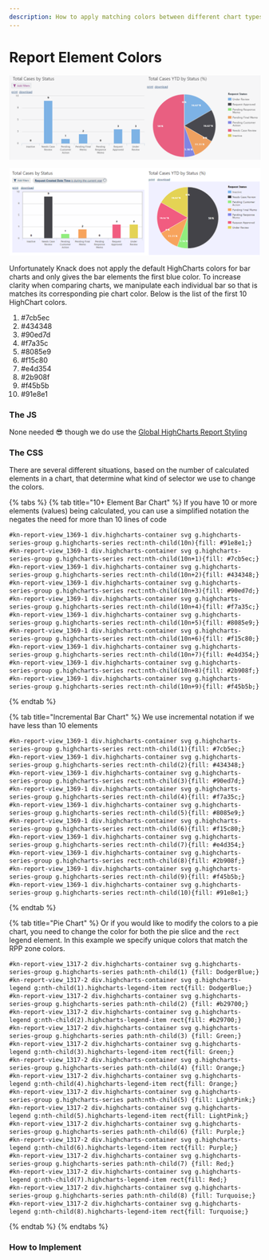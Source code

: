 ```yaml
---
description: How to apply matching colors between different chart types
---
```


# Report Element Colors

![Without matching colors](../../.gitbook/assets/image%20%28139%29.png)

![With matching bar colors](../../.gitbook/assets/image%20%28141%29.png)

Unfortunately Knack does not apply the default HighCharts colors for bar charts and only gives the bar elements the first blue color. To increase clarity when comparing charts, we manipulate each individual bar so that is matches its corresponding pie chart color. Below is the list of the first 10 HighChart colors.

1. \#7cb5ec
2. \#434348
3. \#90ed7d
4. \#f7a35c
5. \#8085e9
6. \#f15c80
7. \#e4d354
8. \#2b908f
9. \#f45b5b
10. \#91e8e1

### The JS

None needed 😎 though we do use the [Global HighCharts Report Styling](https://atd-dts.gitbook.io/atd-knack-operations/knack-code/looks/global-report-styling)

### The CSS

There are several different situations, based on the number of calculated elements in a chart, that determine what kind of selector we use to change the colors.

{% tabs %}
{% tab title="10+ Element Bar Chart" %}
If you have 10 or more elements \(values\) being calculated, you can use a simplified notation the negates the need for more than 10 lines of code

```text
#kn-report-view_1369-1 div.highcharts-container svg g.highcharts-series-group g.highcharts-series rect:nth-child(10n){fill: #91e8e1;}
#kn-report-view_1369-1 div.highcharts-container svg g.highcharts-series-group g.highcharts-series rect:nth-child(10n+1){fill: #7cb5ec;}
#kn-report-view_1369-1 div.highcharts-container svg g.highcharts-series-group g.highcharts-series rect:nth-child(10n+2){fill: #434348;}
#kn-report-view_1369-1 div.highcharts-container svg g.highcharts-series-group g.highcharts-series rect:nth-child(10n+3){fill: #90ed7d;}
#kn-report-view_1369-1 div.highcharts-container svg g.highcharts-series-group g.highcharts-series rect:nth-child(10n+4){fill: #f7a35c;}
#kn-report-view_1369-1 div.highcharts-container svg g.highcharts-series-group g.highcharts-series rect:nth-child(10n+5){fill: #8085e9;}
#kn-report-view_1369-1 div.highcharts-container svg g.highcharts-series-group g.highcharts-series rect:nth-child(10n+6){fill: #f15c80;}
#kn-report-view_1369-1 div.highcharts-container svg g.highcharts-series-group g.highcharts-series rect:nth-child(10n+7){fill: #e4d354;}
#kn-report-view_1369-1 div.highcharts-container svg g.highcharts-series-group g.highcharts-series rect:nth-child(10n+8){fill: #2b908f;}
#kn-report-view_1369-1 div.highcharts-container svg g.highcharts-series-group g.highcharts-series rect:nth-child(10n+9){fill: #f45b5b;}
```
{% endtab %}

{% tab title="Incremental Bar Chart" %}
We use incremental notation if we have less than 10 elements

```text
#kn-report-view_1369-1 div.highcharts-container svg g.highcharts-series-group g.highcharts-series rect:nth-child(1){fill: #7cb5ec;}
#kn-report-view_1369-1 div.highcharts-container svg g.highcharts-series-group g.highcharts-series rect:nth-child(2){fill: #434348;}
#kn-report-view_1369-1 div.highcharts-container svg g.highcharts-series-group g.highcharts-series rect:nth-child(3){fill: #90ed7d;}
#kn-report-view_1369-1 div.highcharts-container svg g.highcharts-series-group g.highcharts-series rect:nth-child(4){fill: #f7a35c;}
#kn-report-view_1369-1 div.highcharts-container svg g.highcharts-series-group g.highcharts-series rect:nth-child(5){fill: #8085e9;}
#kn-report-view_1369-1 div.highcharts-container svg g.highcharts-series-group g.highcharts-series rect:nth-child(6){fill: #f15c80;}
#kn-report-view_1369-1 div.highcharts-container svg g.highcharts-series-group g.highcharts-series rect:nth-child(7){fill: #e4d354;}
#kn-report-view_1369-1 div.highcharts-container svg g.highcharts-series-group g.highcharts-series rect:nth-child(8){fill: #2b908f;}
#kn-report-view_1369-1 div.highcharts-container svg g.highcharts-series-group g.highcharts-series rect:nth-child(9){fill: #f45b5b;}
#kn-report-view_1369-1 div.highcharts-container svg g.highcharts-series-group g.highcharts-series rect:nth-child(10){fill: #91e8e1;}
```
{% endtab %}

{% tab title="Pie Chart" %}
Or if you would like to modify the colors to a pie chart, you need to change the color for both the pie slice and the `rect` legend element. In this example we specify unique colors that match the RPP zone colors.

```text
#kn-report-view_1317-2 div.highcharts-container svg g.highcharts-series-group g.highcharts-series path:nth-child(1) {fill: DodgerBlue;}
#kn-report-view_1317-2 div.highcharts-container svg g.highcharts-legend g:nth-child(1).highcharts-legend-item rect{fill: DodgerBlue;}
#kn-report-view_1317-2 div.highcharts-container svg g.highcharts-series-group g.highcharts-series path:nth-child(2) {fill: #b29700;}
#kn-report-view_1317-2 div.highcharts-container svg g.highcharts-legend g:nth-child(2).highcharts-legend-item rect{fill: #b29700;}
#kn-report-view_1317-2 div.highcharts-container svg g.highcharts-series-group g.highcharts-series path:nth-child(3) {fill: Green;}
#kn-report-view_1317-2 div.highcharts-container svg g.highcharts-legend g:nth-child(3).highcharts-legend-item rect{fill: Green;}
#kn-report-view_1317-2 div.highcharts-container svg g.highcharts-series-group g.highcharts-series path:nth-child(4) {fill: Orange;}
#kn-report-view_1317-2 div.highcharts-container svg g.highcharts-legend g:nth-child(4).highcharts-legend-item rect{fill: Orange;}
#kn-report-view_1317-2 div.highcharts-container svg g.highcharts-series-group g.highcharts-series path:nth-child(5) {fill: LightPink;}
#kn-report-view_1317-2 div.highcharts-container svg g.highcharts-legend g:nth-child(5).highcharts-legend-item rect{fill: LightPink;}
#kn-report-view_1317-2 div.highcharts-container svg g.highcharts-series-group g.highcharts-series path:nth-child(6) {fill: Purple;}
#kn-report-view_1317-2 div.highcharts-container svg g.highcharts-legend g:nth-child(6).highcharts-legend-item rect{fill: Purple;}
#kn-report-view_1317-2 div.highcharts-container svg g.highcharts-series-group g.highcharts-series path:nth-child(7) {fill: Red;}
#kn-report-view_1317-2 div.highcharts-container svg g.highcharts-legend g:nth-child(7).highcharts-legend-item rect{fill: Red;}
#kn-report-view_1317-2 div.highcharts-container svg g.highcharts-series-group g.highcharts-series path:nth-child(8) {fill: Turquoise;}
#kn-report-view_1317-2 div.highcharts-container svg g.highcharts-legend g:nth-child(8).highcharts-legend-item rect{fill: Turquoise;}
```
{% endtab %}
{% endtabs %}

### How to Implement








